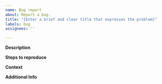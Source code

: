 ```yaml
---
name: Bug report
about: Report a bug.
title: "[Enter a brief and clear title that expresses the problem]"
labels: bug
assignees: ''

---
```


<!-- 
    This template is just a suggestion. 
    Please feel free to leave out sections and deviate from the template in other ways as you see fit.
--> 


**Description**
<!-- Provide a descriptive summary of the problem -->


**Steps to reproduce**
<!-- 
    1. Detail the exact steps taken to reproduce the problem
    2. Number each step
    3. Be proud of yourself knowing that you are very helpful :)
 -->


**Context**
<!-- 
    Specify which circumstances the bug occurs under here.
    For example:
        Which macOS version were you using?
        Which model of mouse were you using?
        Which other apps that affect mouse behaviour were installed? 
            (Having several such apps installed is a common source of issues)
-->


**Additional Info**
<!-- 
    Add any extra info that might help fix the issue here.
    E.g. console logs, crash reports, or screenshots.

    To attach console logs:
        1. Go to Console.app > ((Your device name)) 
        2. Reproduce the error and note the exact time
        3. Look for logs occurring at the time of error
        4. Copy-paste them into this text field

    To attach crash reports:
        1. Go to Console.app > Crash Reports
        2. Search for reports whose name contains "legacyLoader", "System Preferences", or "Mouse Fix Helper" 
        3. Compress the reports like so: 
            1. Right-click the report you wish to export and choose "Reveal in Finder"
            2. Right-click that report in Finder and choose "Compress ((Filename))"
        4. Drag and drop the zip file you just created into this text-field
-->


<!--  Thanks for helping to make Mac Mouse Fix better! 🚀-->
